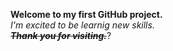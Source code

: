 **Welcome to my first GitHub project.**<br/>
_I'm excited to be learnig new skills._<br/>
**_~~Thank you for visiting.~~_**?<br/>
 



